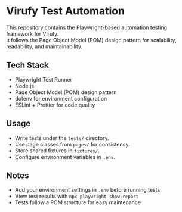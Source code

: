 # Virufy Test Automation

This repository contains the Playwright-based automation testing framework for Virufy.  
It follows the Page Object Model (POM) design pattern for scalability, readability, and maintainability.

## Tech Stack
- Playwright Test Runner
- Node.js
- Page Object Model (POM) design pattern
- dotenv for environment configuration
- ESLint + Prettier for code quality

## Usage
- Write tests under the `tests/` directory.  
- Use page classes from `pages/` for consistency.  
- Store shared fixtures in `fixtures/`.  
- Configure environment variables in `.env`.  

## Notes
- Add your environment settings in `.env` before running tests  
- View test results with `npx playwright show-report`  
- Tests follow a POM structure for easy maintenance  
